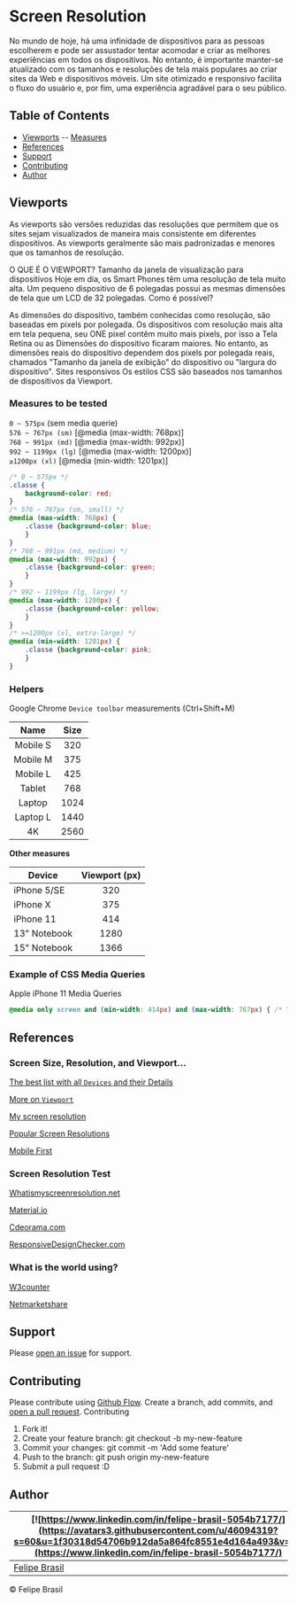 # Screen Resolution

No mundo de hoje, há uma infinidade de dispositivos para as pessoas escolherem e pode ser assustador tentar acomodar e criar as melhores experiências em todos os dispositivos. No entanto, é importante manter-se atualizado com os tamanhos e resoluções de tela mais populares ao criar sites da Web e dispositivos móveis. Um site otimizado e responsivo facilita o fluxo do usuário e, por fim, uma experiência agradável para o seu público.

## Table of Contents

- [Viewports](#viewports)
 -- [Measures](#measures)
- [References](#references)
- [Support](#support)
- [Contributing](#contributing)
- [Author](#author)

## Viewports

As viewports são versões reduzidas das resoluções que permitem que os sites sejam visualizados de maneira mais consistente em diferentes dispositivos. As viewports geralmente são mais padronizadas e menores que os tamanhos de resolução.

O QUE É O VIEWPORT?
Tamanho da janela de visualização para dispositivos
Hoje em dia, os Smart Phones têm uma resolução de tela muito alta. Um pequeno dispositivo de 6 polegadas possui as mesmas dimensões de tela que um LCD de 32 polegadas. Como é possível?

As dimensões do dispositivo, também conhecidas como resolução, são baseadas em pixels por polegada. Os dispositivos com resolução mais alta em tela pequena, seu ONE pixel contêm muito mais pixels, por isso a Tela Retina ou as Dimensões do dispositivo ficaram maiores. No entanto, as dimensões reais do dispositivo dependem dos pixels por polegada reais, chamados "Tamanho da janela de exibição" do dispositivo ou "largura do dispositivo". Sites responsivos Os estilos CSS são baseados nos tamanhos de dispositivos da Viewport.

### Measures to be tested

`0 ~ 575px` (sem media querie)<br>
`576 ~ 767px (sm)` [@media (max-width: 768px)]<br>
`768 ~ 991px (md)` [@media (max-width: 992px)]<br>
`992 ~ 1199px (lg)` [@media (max-width: 1200px)]<br>
`≥1200px (xl)` [@media (min-width: 1201px)]<br>

```css
/* 0 ~ 575px */
.classe {
    background-color: red;
}
/* 576 ~ 767px (sm, small) */
@media (max-width: 768px) {
    .classe {background-color: blue;
    }
}
/* 768 ~ 991px (md, medium) */
@media (max-width: 992px) {
    .classe {background-color: green;
    }
}
/* 992 ~ 1199px (lg, large) */
@media (max-width: 1200px) {
    .classe {background-color: yellow;
    }
}
/* >=1200px (xl, extra-large) */
@media (min-width: 1201px) {
    .classe {background-color: pink;
    }
}
```

### Helpers

Google Chrome `Device toolbar` measurements (Ctrl+Shift+M)

| Name | Size |
| :----: | :----: |
| Mobile S | 320 |
| Mobile M | 375 |
| Mobile L | 425 |
| Tablet | 768 |
| Laptop | 1024 |
| Laptop L | 1440 |
| 4K | 2560 |

**Other measures**

| Device | Viewport (px) |
| ------ | :-----: |
| iPhone 5/SE  | 320 |
| iPhone X     | 375 | 
| iPhone 11    | 414 |
| 13" Notebook | 1280 |
| 15" Notebook | 1366 |

### Example of CSS Media Queries

Apple iPhone 11 Media Queries

```css
@media only screen and (min-width: 414px) and (max-width: 767px) { /* Your Styles... */ }
```

## References

### Screen Size, Resolution, and Viewport...

[The best list with all `Devices` and their Details](https://yesviz.com/)

[More on `Viewport`](https://yesviz.com/viewport/)

[My screen resolution](https://pt.piliapp.com/what-is-my/screen-resolution/)

[Popular Screen Resolutions](https://mediag.com/blog/popular-screen-resolutions-designing-for-all/)

[Mobile First](https://blog.tecnospeed.com.br/mobile-first/)

### Screen Resolution Test

[Whatismyscreenresolution.net](http://whatismyscreenresolution.net/multi-screen-test)

[Material.io](https://material.io/resources/resizer/#device=window&width=1280)

[Cdeorama.com](http://www.codeorama.com/responsive/?u=uol.com.br)

[ResponsiveDesignChecker.com](https://www.responsivedesignchecker.com/checker.php)

### What is the world using?

[W3counter](https://www.w3counter.com/globalstats.php)

[Netmarketshare](https://netmarketshare.com/report.aspx?options=%7B%22filter%22%3A%7B%22%24and%22%3A%5B%7B%22deviceType%22%3A%7B%22%24in%22%3A%5B%22Desktop%2Flaptop%22%5D%7D%7D%5D%7D%2C%22dateLabel%22%3A%22Trend%22%2C%22attributes%22%3A%22share%22%2C%22group%22%3A%22browser%22%2C%22sort%22%3A%7B%22share%22%3A-1%7D%2C%22id%22%3A%22browsersDesktop%22%2C%22dateInterval%22%3A%22Monthly%22%2C%22dateStart%22%3A%222019-07%22%2C%22dateEnd%22%3A%222020-06%22%2C%22segments%22%3A%22-1000%22%2C%22plotKeys%22%3A%5B%7B%22browser%22%3A%22Chrome%22%7D%5D%7D)

## Support

Please [open an issue](https://github.com/felipebrasil8/readme-boilerplate/issues/new) for support.

## Contributing

Please contribute using [Github Flow](https://guides.github.com/introduction/flow/). Create a branch, add commits, and [open a pull request](https://github.com/felipebrasil8/readme-boilerplate/compare?expand=1).
Contributing

1. Fork it!
2. Create your feature branch: git checkout -b my-new-feature
3. Commit your changes: git commit -m 'Add some feature'
4. Push to the branch: git push origin my-new-feature
5. Submit a pull request :D

## Author

| [![https://www.linkedin.com/in/felipe-brasil-5054b7177/](https://avatars3.githubusercontent.com/u/46094319?s=60&u=1f30318d54706b912da5a864fc8551e4d164a493&v=4)](https://www.linkedin.com/in/felipe-brasil-5054b7177/) |
| ----------------------------------------------------------------------------------------------------------------------------------------------- |
| [Felipe Brasil](https://www.linkedin.com/in/felipe-brasil-5054b7177/)                                                                                                |

© Felipe Brasil

